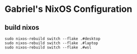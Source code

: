 # Gabriel's NixOS Configuration


## build nixos
```
sudo nixos-rebuild switch --flake .#desktop
sudo nixos-rebuild switch --flake .#laptop
sudo nixos-rebuild switch --flake .#wsl
```
